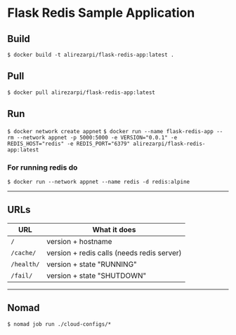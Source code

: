 # Flask Redis Sample Application

## Build

`$ docker build -t alirezarpi/flask-redis-app:latest .`

## Pull
`$ docker pull alirezarpi/flask-redis-app:latest`

## Run

`$ docker network create appnet`
`$ docker run --name flask-redis-app --rm --network appnet -p 5000:5000 -e VERSION="0.0.1" -e REDIS_HOST="redis" -e REDIS_PORT="6379" alirezarpi/flask-redis-app:latest`

### For running redis do
`$ docker run --network appnet --name redis -d redis:alpine`

----

## URLs

| URL        | What it does                               |
| ---------- | ------------------------------------------ |
| `/`        | version + hostname                         |
| `/cache/`  | version + redis calls (needs redis server) |
| `/health/` | version + state "RUNNING"                  |
| `/fail/`   | version + state "SHUTDOWN"                 |

---

## Nomad

`$ nomad job run ./cloud-configs/*`